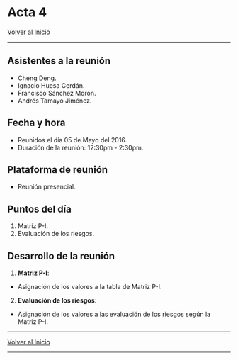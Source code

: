 # Acta 4

[Volver al Inicio](/projects/security)

--------

## Asistentes a la reunión

- Cheng Deng.
- Ignacio Huesa Cerdán.
- Francisco Sánchez Morón.
- Andrés Tamayo Jiménez.

## Fecha y hora

- Reunidos el día 05 de Mayo del 2016.
- Duración de la reunión: 12:30pm - 2:30pm.

## Plataforma de reunión

- Reunión presencial.

## Puntos del día

1. Matriz P-I.
2. Evaluación de los riesgos.

## Desarrollo de la reunión

1. __Matriz P-I__:
  - Asignación de los valores a la tabla de Matriz P-I.
2. __Evaluación de los riesgos__:
  - Asignación de los valores a las evaluación de los riesgos según la Matriz P-I.

--------

[Volver al Inicio](/projects/security)

--------
